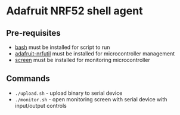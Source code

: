 # Adafruit NRF52 shell agent

## Pre-requisites
- [bash](https://en.wikipedia.org/wiki/Bash_(Unix_shell)) must be installed for script to run  
- [adafruit-nrfutil](https://github.com/adafruit/Adafruit_nRF52_nrfutil) must be installed for microcontroller management  
- [screen](https://www.gnu.org/software/screen) must be installed for monitoring microcontroller  
  
## Commands
- `./upload.sh` - upload binary to serial device  
- `./monitor.sh` - open monitoring screen with serial device with input/output controls   
  